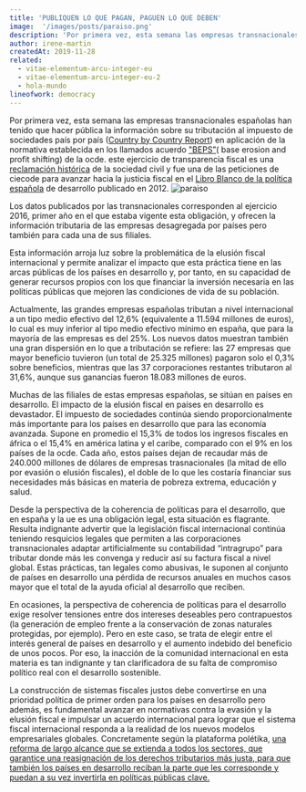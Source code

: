```yaml
---
title: 'PUBLIQUEN LO QUE PAGAN, PAGUEN LO QUE DEBEN'
image:  '/images/posts/paraiso.png'
description: 'Por primera vez, esta semana las empresas transnacionales españolas han tenido que hacer pública la información sobre su tributación al…'
author: irene-martin
createdAt: 2019-11-28
related:
  - vitae-elementum-arcu-integer-eu
  - vitae-elementum-arcu-integer-eu-2
  - hola-mundo
lineofwork: democracy
---
```


Por primera vez, esta semana las empresas transnacionales españolas han tenido que hacer pública la información sobre su tributación al impuesto de sociedades país por país ([Country by Country Report](http://www.oecd.org/tax/beps/beps-actions/action13/)) en aplicación de la normativa establecida en los llamados acuerdo ["BEPS”](https://www.oecd.org/ctp/10-preguntas-sobre-beps.pdf)( base erosion and profit shifting) de la ocde. este ejercicio de transparencia fiscal es una [reclamación histórica](https://www.taxjustice.net/country-country-reporting/) de la sociedad civil y fue una de las peticiones de ciecode para avanzar hacia la justicia fiscal en el [Libro Blanco de la política española](https://www.ciecode.es/assets/documents/Libro_Blanco_Desarrollo_CIECODE.pdf) de desarrollo publicado en 2012.
[](https://cdn-images-1.medium.codddm/max/10432/1*jbi-rr0ggd-vnpnfr6dijg.png)
![paraiso](/images/posts/paraiso.png)

Los datos publicados por las transnacionales corresponden al ejercicio 2016, primer año en el que estaba vigente esta obligación, y ofrecen la información tributaria de las empresas desagregada por países pero también para cada una de sus filiales.

Esta información arroja luz sobre la problemática de la elusión fiscal internacional y permite analizar el impacto que esta práctica tiene en las arcas públicas de los países en desarrollo y, por tanto, en su capacidad de generar recursos propios con los que financiar la inversión necesaria en las políticas públicas que mejoren las condiciones de vida de su población.

Actualmente, las grandes empresas españolas tributan a nivel internacional a un tipo medio efectivo del 12,6% (equivalente a 11.594 millones de euros), lo cual es muy inferior al tipo medio efectivo mínimo en españa, que para la mayoría de las empresas es del 25%. Los nuevos datos muestran también una gran dispersión en lo que a tributación se refiere: las 27 empresas que mayor beneficio tuvieron (un total de 25.325 millones) pagaron solo el 0,3% sobre beneficios, mientras que las 37 corporaciones restantes tributaron al 31,6%, aunque sus ganancias fueron 18.083 millones de euros.

Muchas de las filiales de estas empresas españolas, se sitúan en países en desarrollo. El impacto de la elusión fiscal en países en desarrollo es devastador. El impuesto de sociedades continúa siendo proporcionalmente más importante para los países en desarrollo que para las economía avanzada. Supone en promedio el 15,3% de todos los ingresos fiscales en áfrica o el 15,4% en américa latina y el caribe, comparado con el 9% en los países de la ocde. Cada año, estos países dejan de recaudar más de 240.000 millones de dólares de empresas trasnacionales (la mitad de ello por evasión o elusión fiscales), el doble de lo que les costaría financiar sus necesidades más básicas en materia de pobreza extrema, educación y salud.

Desde la perspectiva de la coherencia de políticas para el desarrollo, que en españa y la ue es una obligación legal, esta situación es flagrante. Resulta indignante advertir que la legislación fiscal internacional continúa teniendo resquicios legales que permiten a las corporaciones transnacionales adaptar artificialmente su contabilidad “intragrupo” para tributar donde más les convenga y reducir así su factura fiscal a nivel global. Estas prácticas, tan legales como abusivas, le suponen al conjunto de países en desarrollo una pérdida de recursos anuales en muchos casos mayor que el total de la ayuda oficial al desarrollo que reciben.

En ocasiones, la perspectiva de coherencia de políticas para el desarrollo exige resolver tensiones entre dos intereses deseables pero contrapuestos (la generación de empleo frente a la conservación de zonas naturales protegidas, por ejemplo). Pero en este caso, se trata de elegir entre el interés general de países en desarrollo y el aumento indebido del beneficio de unos pocos. Por eso, la inacción de la comunidad internacional en esta materia es tan indignante y tan clarificadora de su falta de compromiso político real con el desarrollo sostenible.

La construcción de sistemas fiscales justos debe convertirse en una prioridad política de primer orden para los países en desarrollo pero además, es fundamental avanzar en normativas contra la evasión y la elusión fiscal e impulsar un acuerdo internacional para lograr que el sistema fiscal internacional responda a la realidad de los nuevos modelos empresariales globales. Concretamente según la plataforma polétika, [una reforma de largo alcance que se extienda a todos los sectores, que garantice una reasignación de los derechos tributarios más justa, para que también los países en desarrollo reciban la parte que les corresponde y puedan a su vez invertirla en políticas públicas clave.](http://poletika.org/tema/2)
